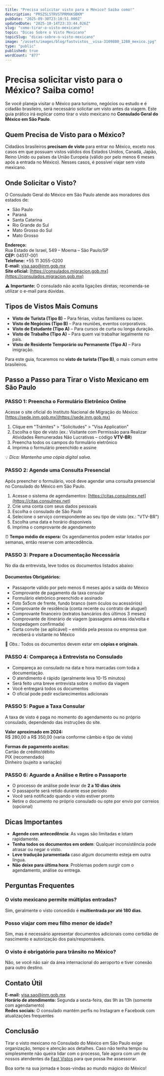 ```yaml
---
title: "Precisa solicitar visto para o México? Saiba como!"
description: "PRSZSLSTRVSTPRMXKSBKM"
pubDate: "2025-09-30T23:10:51.000Z"
updatedDate: "2025-10-14T23:33:44.026Z"
slug: "como-tirar-o-visto-mexicano"
topic: "Dicas Sobre o Visto Mexicano"
topicSlug: "dicas-sobre-o-visto-mexicano"
image: "/assets/images/blog/fastvistos__visa-3109800_1280_mexico.jpg"
type: "public"
published: true
wordCount: "877"
---
```


# Precisa solicitar visto para o México? Saiba como!

Se você planeja visitar o México para turismo, negócios ou estudo e é cidadão brasileiro, será necessário solicitar um visto antes da viagem. Este guia prático irá explicar como tirar o visto mexicano no **Consulado Geral do México em São Paulo**.

## Quem Precisa de Visto para o México?

Cidadãos brasileiros **precisam de visto** para entrar no México, exceto nos casos em que possuam vistos válidos dos Estados Unidos, Canadá, Japão, Reino Unido ou países da União Europeia (válido por pelo menos 6 meses após a entrada no México). Nesses casos, é possível viajar sem visto mexicano.

## Onde Solicitar o Visto?

O Consulado Geral do México em São Paulo atende aos moradores dos estados de:

- São Paulo
- Paraná
- Santa Catarina
- Rio Grande do Sul
- Mato Grosso do Sul
- Mato Grosso

**Endereço:**  
Rua Estado de Israel, 549 – Moema – São Paulo/SP  
**CEP:** 04517-001  
**Telefone:** +55 11 3055-0200  
**E-mail:** [visa.sao@inm.gob.mx](mailto:visa.sao@inm.gob.mx)  
**Site oficial:** [https://consulados.migracion.gob.mx](https://consulados.migracion.gob.mx)

⚠️ **Importante:** O consulado não aceita ligações diretas; recomenda-se utilizar o e-mail para dúvidas.

## Tipos de Vistos Mais Comuns

- **Visto de Turista (Tipo B)** – Para férias, visitas familiares ou lazer.
- **Visto de Negócios (Tipo B)** – Para reuniões, eventos corporativos.
- **Visto de Estudante (Tipo A)** – Para cursos de curta ou longa duração.
- **Visto de Trabalho (Tipo A)** – Para quem vai trabalhar legalmente no país.
- **Visto de Residente Temporário ou Permanente (Tipo A)** – Para imigração.

Para este guia, focaremos no **visto de turista (Tipo B)**, o mais comum entre brasileiros.

## Passo a Passo para Tirar o Visto Mexicano em São Paulo

### PASSO 1: Preencha o Formulário Eletrônico Online

Acesse o site oficial do Instituto Nacional de Migração do México:  
[https://sede.inm.gob.mx](https://sede.inm.gob.mx)

1. Clique em "Trámites" > "Solicitudes" > "Visa Application"
2. Escolha o tipo de visto (ex.: Visitante com Permissão para Realizar Atividades Remuneradas Não Lucrativas – código **VTV-BR**)
3. Preencha todos os campos do formulário eletrônico
4. Imprima o formulário preenchido e assine

💡 *Dica: Mantenha uma cópia digital salva.*

### PASSO 2: Agende uma Consulta Presencial

Após preencher o formulário, você deve agendar uma consulta presencial no Consulado do México em São Paulo.

1. Acesse o sistema de agendamentos: [https://citas.consulmex.net](https://citas.consulmex.net)
2. Crie uma conta com seus dados pessoais
3. Escolha o consulado de São Paulo
4. Selecione o serviço correspondente ao seu tipo de visto (ex.: "VTV-BR")
5. Escolha uma data e horário disponíveis
6. Imprima o comprovante de agendamento

⏰ **Tempo médio de espera:** Os agendamentos podem estar lotados por semanas, então reserve com antecedência.

### PASSO 3: Prepare a Documentação Necessária

No dia da entrevista, leve todos os documentos listados abaixo:

#### Documentos Obrigatórios:

- Passaporte válido por pelo menos 6 meses após a saída do México
- Comprovante de pagamento da taxa consular
- Formulário eletrônico preenchido e assinado
- Foto 5x5cm de frente, fundo branco (sem óculos ou acessórios)
- Comprovante de residência (conta recente ou contrato de aluguel)
- Comprovante financeiro (extratos bancários dos últimos 3 meses)
- Comprovante de itinerário de viagem (passagens aéreas ida/volta e hospedagem confirmada)
- Carta convite (se aplicável) – emitida pela pessoa ou empresa que receberá o visitante no México

📄 *Obs.:* Todos os documentos devem estar em **cópias e originais**.

### PASSO 4: Compareça à Entrevista no Consulado

- Compareça ao consulado na data e hora marcadas com toda a documentação.
- O atendimento é rápido (geralmente leva 10-15 minutos)
- Será feito uma breve entrevista sobre o motivo da viagem
- Você entregará todos os documentos
- O oficial pode pedir esclarecimentos adicionais

### PASSO 5: Pague a Taxa Consular

A taxa de visto é paga no momento do agendamento ou no próprio consulado, dependendo das instruções do site.

**Valor aproximado em 2024:**  
R$ 280,00 a R$ 350,00 (varia conforme câmbio e tipo de visto)

**Formas de pagamento aceitas:**  
Cartão de crédito/débito  
PIX (recomendado)  
Dinheiro (sujeito a variação)

### PASSO 6: Aguarde a Análise e Retire o Passaporte

- O processo de análise pode levar de **2 a 10 dias úteis**
- O passaporte será retido durante esse período
- Você será notificado quando o visto estiver pronto
- Retire o documento no próprio consulado ou opte por envio por correios (opcional)

## Dicas Importantes

- **Agende com antecedência**: As vagas são limitadas e lotam rapidamente.
- **Tenha todos os documentos em ordem**: Qualquer inconsistência pode atrasar ou negar o visto.
- **Leve tradução juramentada** caso algum documento esteja em outra língua.
- **Não deixe para última hora**: Problemas podem surgir com o agendamento, análise ou entrega.

## Perguntas Frequentes

### O visto mexicano permite múltiplas entradas?

Sim, geralmente o visto concedido é **multientrada por até 180 dias**.

### Posso viajar com meu filho menor de idade?

Sim, mas é necessário apresentar documentos adicionais como certidão de nascimento e autorização dos pais/responsáveis.

### O visto é obrigatório para trânsito no México?

Não, se você não sair da área internacional do aeroporto e tiver conexão para outro destino.

## Contato Útil

**E-mail:** [visa.sao@inm.gob.mx](mailto:visa.sao@inm.gob.mx)  
**Horário de atendimento:** Segunda a sexta-feira, das 9h às 13h (somente com agendamento)  
**Redes sociais:** O consulado mantém perfis no Instagram e Facebook com atualizações frequentes

## Conclusão

Tirar o visto mexicano no Consulado do México em São Paulo exige organização, tempo e atenção aos detalhes. Caso não tenha tempo ou simplesmente não queira lidar com o processo, fale agora com um de nossos atendentes da [Fast Vistos](https://fastvistos.com.br) para que possa lhe assessorar.

Boa sorte na sua jornada e boas-vindas ao mundo mágico do México!